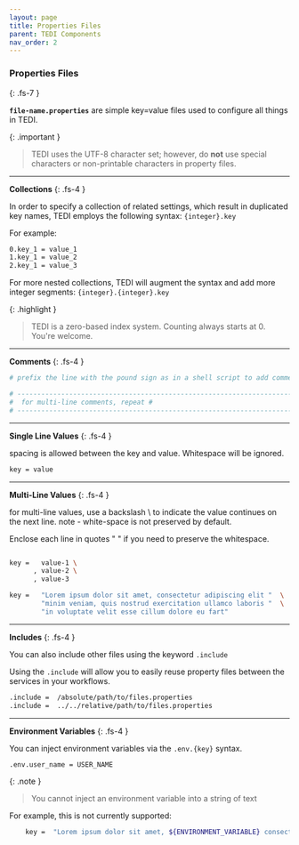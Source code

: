```yaml
---
layout: page
title: Properties Files
parent: TEDI Components
nav_order: 2
---
```


### Properties Files
{: .fs-7 }

**`file-name.properties`** are simple key=value files used to configure all things in TEDI.

{: .important }
>
> TEDI uses the UTF-8 character set; however, do **not** use special characters or non-printable characters in property files.


---

**Collections**
{: .fs-4 }

In order to specify a collection of related settings, which result in duplicated key names, TEDI employs the following syntax: `{integer}.key`

For example:

```sh
0.key_1 = value_1
1.key_1 = value_2
2.key_1 = value_3
```

For more nested collections, TEDI will augment the syntax and add more integer segments: `{integer}.{integer}.key`

{: .highlight }
> TEDI is a zero-based index system. Counting always starts at 0. You're welcome.

---

**Comments**
{: .fs-4 }

```sh
# prefix the line with the pound sign as in a shell script to add comments

# ----------------------------------------------------------------------
#  for multi-line comments, repeat #
# ----------------------------------------------------------------------
```

---

**Single Line Values**
{: .fs-4 }

spacing is allowed between the key and value. Whitespace will be ignored.

```sh
key = value
```

---

**Multi-Line Values**
{: .fs-4 }

for multi-line values, use a backslash \ to indicate the value continues on the next line.
note - white-space is not preserved by default.

Enclose each line in quotes " " if you need to preserve the whitespace.

```sh

key =   value-1 \
      , value-2 \
      , value-3

key =   "Lorem ipsum dolor sit amet, consectetur adipiscing elit "  \
        "minim veniam, quis nostrud exercitation ullamco laboris "  \
        "in voluptate velit esse cillum dolore eu fart"
```

---

**Includes**
{: .fs-4 }

You can also include other files using the keyword `.include`

Using the `.include` will allow you to easily reuse property files between the services in your workflows.

```sh
.include =  /absolute/path/to/files.properties
.include =  ../../relative/path/to/files.properties
```

---

**Environment Variables**
{: .fs-4 }

You can inject environment variables via the `.env.{key}` syntax.
```sh
.env.user_name = USER_NAME
```

{: .note }
>
> You cannot inject an environment variable into a string of text

For example, this is not currently supported:

```sh
    key =  "Lorem ipsum dolor sit amet, ${ENVIRONMENT_VARIABLE} consectetur adipiscing elit "
```
